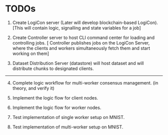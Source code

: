 # TODOs

1. Create LogiCon server (Later will develop blockchain-based LogiCon). [This will contain logic, signalling and state variables for a job]

2. Create Controller server to host CLI command center for loading and controlling jobs. [ Controller publishes jobs on the LogiCon Server, where the clients and workers simultaneously fetch them and start working on them]

3. Dataset Distribution Server (datastore) will host dataset and will distribute chunks to designated clients.

---

4. Complete logic workflow for multi-worker consensus management. (in theory, and verify it)

5. Implement the logic flow for client nodes.

6. Implement the logic flow for worker nodes.

7. Test implementation of single worker setup on MNIST.

8. Test implementation of multi-worker setup on MNIST.
